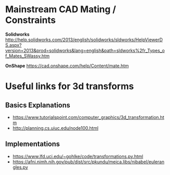 
# Mainstream CAD Mating / Constraints

**Solidworks**
http://help.solidworks.com/2013/english/solidworks/sldworks/HelpViewerDS.aspx?version=2013&prod=solidworks&lang=english&path=sldworks%2fr_Types_of_Mates_SWassy.htm

**OnShape**
https://cad.onshape.com/help/Content/mate.htm

# Useful links for 3d transforms

## Basics Explanations

* https://www.tutorialspoint.com/computer_graphics/3d_transformation.htm
* http://planning.cs.uiuc.edu/node100.html

## Implementations

* https://www.lfd.uci.edu/~gohlke/code/transformations.py.html
* https://afni.nimh.nih.gov/pub/dist/src/pkundu/meica.libs/nibabel/eulerangles.py
